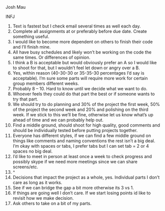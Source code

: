 Josh Mau

INFJ

1. Text is fastest but I check email several times as well each day.
2. Complete all assignments at or preferably before due date. Create something useful.
3. I would like to become more dependent on others to finish their code and I’ll finish mine.
4. All have busy schedules and likely won’t be working on the code the same times. Or differences
of opinion.
5. I think a B is acceptable but would obviously prefer an A so I would like to shoot for that, but I
wouldn’t feel let down or angry over a B.
6. Yes, within reason (40-30-30 or 35-35-30 percentages I’d say is acceptable). I’m sure some parts
will require more work for certain group members different weeks.
7. Probably 8 – 10. Hard to know until we decide what we want to do.
8. Whoever feels they could do that part the best or if someone wants to try that part.
9. We should try to do planning and 30% of the project the first week, 50% of the project the
second week and 20% and polishing on the third week. If we stick to this we’ll be fine, otherwise
let us know what’s up ahead of time and we can probably help out.
10. Find a middle ground, should shoot for high quality, good comments and should be individually
tested before putting projects together.
11. Everyone has different styles, if we can find a few middle ground on things like comments and
naming conventions the rest isn’t a big deal. I’m okay with spaces or tabs, I prefer tabs but I can
set tab = 2 or 4 spaces no big deal.
12. I’d like to meet in person at least once a week to check progress and possibly skype if we need
more meetings since we can share screens/etc.
13. ^
14. Decisions that impact the project as a whole, yes. Individual parts I don’t care as long as it works.
15. See if we can bridge the gap a bit more otherwise its 3 vs 1.
16. If things are going well I don’t care. If we start losing points id like to revisit how we make
decision.
17. Ask others to take on a bit of my parts. 
